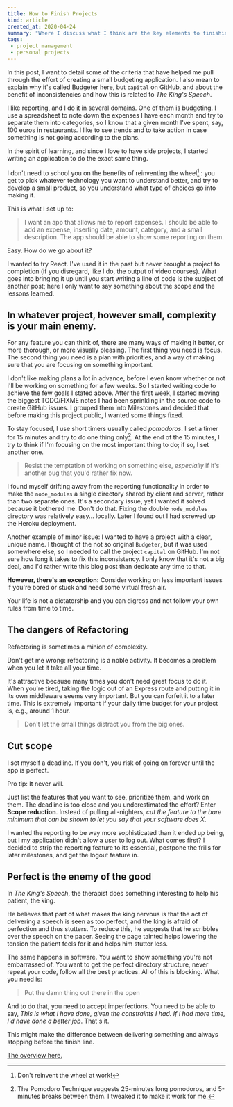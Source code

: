 ```yaml
---
title: How to Finish Projects
kind: article
created_at: 2020-04-24
summary: "Where I discuss what I think are the key elements to finishing projects"
tags:
 - project management
 - personal projects
---
```


In this post, I want to detail some of the criteria that have helped me pull through the effort of creating a small budgeting application. I also mean to explain why it's called Budgeter here, but `capital` on GitHub, and about the benefit of inconsistencies and how this is related to _The King's Speech_.

<!-- more -->

I like reporting, and I do it in several domains. One of them is budgeting. I use a spreadsheet to note down the expenses I have each month and try to separate them into categories, so I know that a given month I've spent, say, 100 euros in restaurants. I like to see trends and to take action in case something is not going according to the plans.

In the spirit of learning, and since I love to have side projects, I started writing an application to do the exact same thing.

I don't need to school you on the benefits of reinventing the wheel[^1] : you get to pick whatever technology you want to understand better, and try to develop a small product, so you understand what type of choices go into making it.

This is what I set up to:

> I want an app that allows me to report expenses.
> I should be able to add an expense, inserting date, amount, category, and a small description.
> The app should be able to show some reporting on them.

Easy. How do we go about it?

I wanted to try React. I've used it in the past but never brought a project to completion (if you disregard, like I do, the output of video courses). What goes into bringing it up until you start writing a line of code is the subject of another post; here I only want to say something about the scope and the lessons learned.

## In whatever project, however small, complexity is your main enemy.

For any feature you can think of, there are many ways of making it better, or more thorough, or more visually pleasing. The first thing you need is focus. The second thing you need is a plan with priorities, and a way of making sure that you are focusing on something important.

I don't like making plans a lot in advance, before I even know whether or not I'll be working on something for a few weeks. So I started writing code to achieve the few goals I stated above. After the first week, I started moving the biggest TODO/FIXME notes I had been sprinkling in the source code to create GitHub issues. I grouped them into Milestones and decided that before making this project public, I wanted some things fixed.

To stay focused, I use short timers usually called _pomodoros_. I set a timer for 15 minutes and try to do one thing only[^2]. At the end of the 15 minutes, I try to think if I'm focusing on the most important thing to do; if so, I set another one.

> Resist the temptation of working on something else, _especially_ if it's another bug that you'd rather fix now.

I found myself drifting away from the reporting functionality in order to make the `node_modules` a single directory shared by client and server, rather than two separate ones. It's a secondary issue, yet I wanted it solved because it bothered me. Don't do that. Fixing the double `node_modules` directory was relatively easy... locally. Later I found out I had screwed up the Heroku deployment.

Another example of minor issue: I wanted to have a project with a clear, unique name. I thought of the not so original `Budgeter`, but it was used somewhere else, so I needed to call the project `capital` on GitHub. I'm not sure how long it takes to fix this inconsistency. I only know that it's not a big deal, and I'd rather write this blog post than dedicate any time to that.

**However, there's an exception:** Consider working on less important issues if you're bored or stuck and need some virtual fresh air.

Your life is not a dictatorship and you can digress and not follow your own rules from time to time.

## The dangers of Refactoring

Refactoring is sometimes a minion of complexity.

Don't get me wrong: refactoring is a noble activity. It becomes a problem when you let it take all your time.

It's attractive because many times you don't need great focus to do it. When you're tired, taking the logic out of an Express route and putting it in its own middleware seems very important. But you can forfeit it to a later time. This is extremely important if your daily time budget for your project is, e.g., around 1 hour.

> Don't let the small things distract you from the big ones.

## Cut scope

I set myself a deadline. If you don't, you risk of going on forever until the app is perfect.

Pro tip: It never will.

Just list the features that you want to see, prioritize them, and work on them. The deadline is too close and you underestimated the effort? Enter **Scope reduction**. Instead of pulling all-nighters, _cut the feature to the bare minimum that can be shown to let you say that your software does X_.

I wanted the reporting to be way more sophisticated than it ended up being, but I my application didn't allow a user to log out. What comes first? I decided to strip the reporting feature to its essential, postpone the frills for later milestones, and get the logout feature in.

## Perfect is the enemy of the good

In _The King's Speech_, the therapist does something interesting to help his patient, the king.

He believes that part of what makes the king nervous is that the act of delivering a speech is seen as too perfect, and the king is afraid of perfection and thus stutters. To reduce this, he suggests that he scribbles over the speech on the paper. Seeing the page tainted helps lowering the tension the patient feels for it and helps him stutter less.

The same happens in software. You want to show something you're not embarrassed of. You want to get the perfect directory structure, never repeat your code, follow all the best practices. All of this is blocking. What you need is:

> Put the damn thing out there in the open

And to do that, you need to accept imperfections. You need to be able to say, _This is what I have done, given the constraints I had. If I had more time, I'd have done a better job_. That's it.

This might make the difference between delivering something and always stopping before the finish line.

[The overview here.](/blog/budgeter-overview/)

[^1]: Don't reinvent the wheel at work!
[^2]: The Pomodoro Technique suggests 25-minutes long pomodoros, and 5-minutes breaks between them. I tweaked it to make it work for me.
